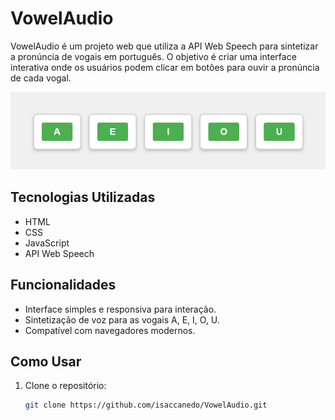 # VowelAudio

VowelAudio é um projeto web que utiliza a API Web Speech para sintetizar a pronúncia de vogais em português. O objetivo é criar uma interface interativa onde os usuários podem clicar em botões para ouvir a pronúncia de cada vogal.

![Vogais](vogais.png)

## Tecnologias Utilizadas

- HTML
- CSS
- JavaScript
- API Web Speech

## Funcionalidades

- Interface simples e responsiva para interação.
- Sintetização de voz para as vogais A, E, I, O, U.
- Compatível com navegadores modernos.

## Como Usar

1. Clone o repositório:
   ```bash
   git clone https://github.com/isaccanedo/VowelAudio.git
